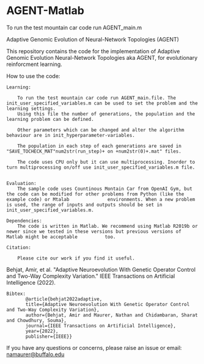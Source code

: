 # AGENT-Matlab

To run the test mountain car code run AGENT_main.m

Adaptive Genomic Evolution of Neural-Network Topologies (AGENT)

This repository contains the code for the implementation of Adaptive Genomic Evolution Neural-Network Topologies aka AGENT, for evolutionary reinforcment learning. 

How to use the code:

    Learning:
    
        To run the test mountain car code run AGENT_main.file. The init_user_specified_variables.m can be used to set the problem and the learning settings.
        Using this file the number of generations, the population and the learning problem can be defined.
        
        Other parameters which can be changed and alter the algorithm behaviour are in init_hyperparameter-variables.
        
        The population in each step of each generations are saved in  "SAVE_TOCHECK_MAT"num2str(run_step)+ on +num2str(0)+.mat" files.
        
        The code uses CPU only but it can use multiprocessing. Inorder to turn multiprocessing on/off use init_user_specified_variables.m file.
               

    Evaluation:
        The sample code uses Countinous Montain Car from OpenAI Gym, but the code can be modified for other problems from Python (like the example code) or Mtalab              environments. When a new problem is used, the range of inputs and outputs should be set in init_user_specified_variables.m.

    Dependencies:
        The code is written in Matlab. We recommend using Matlab R2019b or newer since we tested in these versions but previous versions of Matlab might be acceptable          too. 

    Citation:

        Please cite our work if you find it useful.
Behjat, Amir, et al. "Adaptive Neuroevolution With Genetic Operator Control and Two-Way Complexity Variation." IEEE Transactions on Artificial Intelligence (2022).

    
    Bibtex: 
           @article{behjat2022adaptive,
           title={Adaptive Neuroevolution With Genetic Operator Control and Two-Way Complexity Variation},
           author={Behjat, Amir and Maurer, Nathan and Chidambaran, Sharat and Chowdhury, Souma},
           journal={IEEE Transactions on Artificial Intelligence},
           year={2022},
           publisher={IEEE}}


If you have any questions or concerns, please raise an issue or email: namaurer@buffalo.edu
                
                
